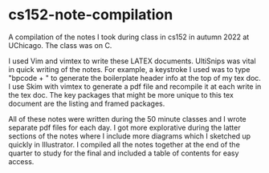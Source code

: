 # cs152-note-compilation
A compilation of the notes I took during class in cs152 in autumn 2022 at UChicago. The class was on C.

I used Vim and vimtex to write these LATEX documents. UltiSnips was vital in quick writing of the notes. 
For example, a keystroke I used was to type "bpcode + <TAB>" to generate the boilerplate header info at the
top of my tex doc. I use Skim with vimtex to generate a pdf file and recompile it at each write in the tex doc. 
The key packages that might be more unique to this tex document are the listing and framed packages. 

All of these notes were written during the 50 minute classes and I wrote separate pdf files for each day. 
I got more explorative during the latter sections of the notes where I include more diagrams which I sketched up 
quickly in Illustrator. I compiled all the notes together at the end of the quarter to study for the final and
included a table of contents for easy access. 
